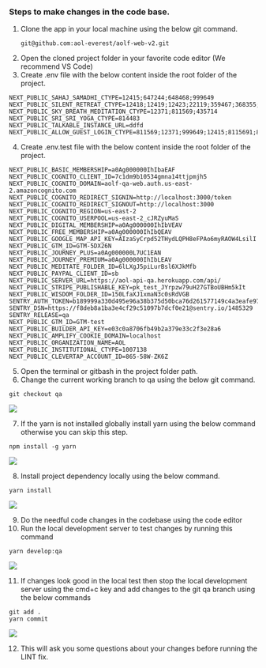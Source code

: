 ### Steps to make changes in the code base.

1. Clone the app in your local machine using the below git command.
   ```
   git@github.com:aol-everest/aolf-web-v2.git
   ```
2. Open the cloned project folder in your favorite code editor (We recommend VS Code)
3. Create .env file with the below content inside the root folder of the project.

```
NEXT_PUBLIC_SAHAJ_SAMADHI_CTYPE=12415;647244;648468;999649
NEXT_PUBLIC_SILENT_RETREAT_CTYPE=12418;12419;12423;22119;359467;368355;428575;811570
NEXT_PUBLIC_SKY_BREATH_MEDITATION_CTYPE=12371;811569;435714
NEXT_PUBLIC_SRI_SRI_YOGA_CTYPE=814483
NEXT_PUBLIC_TALKABLE_INSTANCE_URL=ddfd
NEXT_PUBLIC_ALLOW_GUEST_LOGIN_CTYPE=811569;12371;999649;12415;8115691;8115692;8115693
```
4. Create .env.test file with the below content inside the root folder of the project.

```
NEXT_PUBLIC_BASIC_MEMBERSHIP=a0Ag000000IhIbaEAF
NEXT_PUBLIC_COGNITO_CLIENT_ID=7c1dm9b10534gmna14ttjpmjh5
NEXT_PUBLIC_COGNITO_DOMAIN=aolf-qa-web.auth.us-east-2.amazoncognito.com
NEXT_PUBLIC_COGNITO_REDIRECT_SIGNIN=http://localhost:3000/token
NEXT_PUBLIC_COGNITO_REDIRECT_SIGNOUT=http://localhost:3000
NEXT_PUBLIC_COGNITO_REGION=us-east-2
NEXT_PUBLIC_COGNITO_USERPOOL=us-east-2_cJRZyuMaS
NEXT_PUBLIC_DIGITAL_MEMBERSHIP=a0Ag000000IhIbVEAV
NEXT_PUBLIC_FREE_MEMBERSHIP=a0Ag000000IhIbQEAV
NEXT_PUBLIC_GOOGLE_MAP_API_KEY=AIzaSyCrpd52THydLQPH8eFPAo6myRAOW4LsilI
NEXT_PUBLIC_GTM_ID=GTM-5DX26N
NEXT_PUBLIC_JOURNEY_PLUS=a0Ag000000L7UC1EAN
NEXT_PUBLIC_JOURNEY_PREMIUM=a0Ag000000IhIbLEAV
NEXT_PUBLIC_MEDITATE_FOLDER_ID=6lLXgJ5piLurBsl6XJkMfb
NEXT_PUBLIC_PAYPAL_CLIENT_ID=sb
NEXT_PUBLIC_SERVER_URL=https://aol-api-qa.herokuapp.com/api/
NEXT_PUBLIC_STRIPE_PUBLISHABLE_KEY=pk_test_JYrpzw79uH27GTBoUBHm5kIt
NEXT_PUBLIC_WISDOM_FOLDER_ID=150LfaXJ1xmaN3c0sRdVGB
SENTRY_AUTH_TOKEN=b189999a330d495e96a38b375d50bca76d261577149c4a3eafe9731135e2e63a
SENTRY_DSN=https://f8deb8a1ba3e4cf29c51097b7dcf0e21@sentry.io/1485329
SENTRY_RELEASE=qa
NEXT_PUBLIC_GTM_ID=GTM-test
NEXT_PUBLIC_BUILDER_API_KEY=e03c0a8706fb49b2a379e33c2f3e28a6
NEXT_PUBLIC_AMPLIFY_COOKIE_DOMAIN=localhost
NEXT_PUBLIC_ORGANIZATION_NAME=AOL
NEXT_PUBLIC_INSTITUTIONAL_CTYPE=1007138
NEXT_PUBLIC_CLEVERTAP_ACCOUNT_ID=865-58W-ZK6Z
``` 

5. Open the terminal or gitbash in the project folder path.
6. Change the current working branch to qa using the below git command.

```
git checkout qa
```

![](RackMultipart20230911-1-l2k3v1_html_2bcd9406108196e.png)

7. If the yarn is not installed globally install yarn using the below command otherwise you can skip this step.

```
npm install -g yarn
```

![](RackMultipart20230911-1-l2k3v1_html_bb52ce62a457f167.png)

8. Install project dependency locally using the below command.

```
yarn install
```

![](RackMultipart20230911-1-l2k3v1_html_f0d9faff961ed4ed.png)

9. Do the needful code changes in the codebase using the code editor
10. Run the local development server to test changes by running this command

```
yarn develop:qa
```
![](RackMultipart20230911-1-l2k3v1_html_de0b7f256f83bc1d.png)

11. If changes look good in the local test then stop the local development server using the cmd+c key and add changes to the git qa branch using the below commands

```
git add .
yarn commit
```
![](RackMultipart20230911-1-l2k3v1_html_2f571de52be022ad.png)

12. This will ask you some questions about your changes before running the LINT fix.
